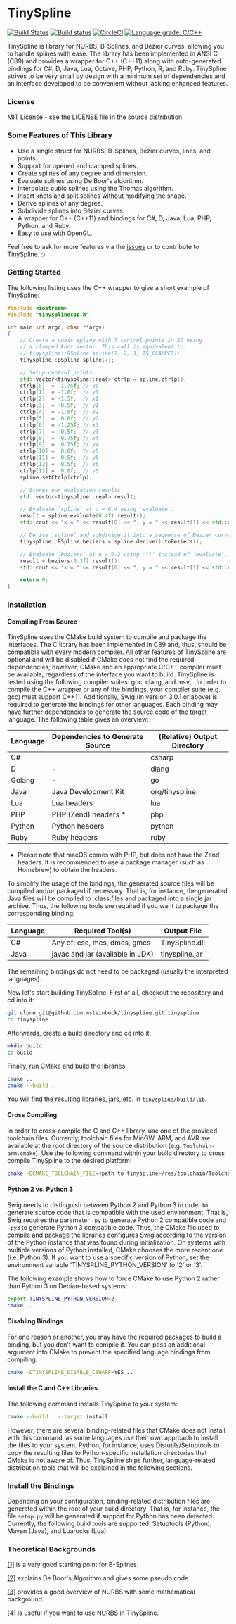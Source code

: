 TinySpline
========

[![Build Status](https://travis-ci.org/msteinbeck/tinyspline.svg?branch=master)](https://travis-ci.org/msteinbeck/tinyspline)
[![Build status](https://ci.appveyor.com/api/projects/status/mu9qlojuff4rvea3/branch/master?svg=true)](https://ci.appveyor.com/project/msteinbeck/tinyspline/branch/master)
[![CircleCI](https://circleci.com/gh/msteinbeck/tinyspline.svg?style=svg)](https://circleci.com/gh/msteinbeck/tinyspline)
[![Language grade: C/C++](https://img.shields.io/lgtm/grade/cpp/g/msteinbeck/tinyspline.svg?logo=lgtm&logoWidth=18)](https://lgtm.com/projects/g/msteinbeck/tinyspline/context:cpp)

TinySpline is library for NURBS, B-Splines, and Bézier curves, allowing you to
handle splines with ease. The library has been implemented in ANSI C (C89) and
provides a wrapper for C++ (C++11) along with auto-generated bindings for C#,
D, Java, Lua, Octave, PHP, Python, R, and Ruby. TinySpline strives to be very
small by design with a minimum set of dependencies and an interface developed
to be convenient without lacking enhanced features.

### License
MIT License - see the LICENSE file in the source distribution.

### Some Features of This Library
- Use a single struct for NURBS, B-Splines, Bézier curves, lines, and points.
- Support for opened and clamped splines.
- Create splines of any degree and dimension.
- Evaluate splines using De Boor's algorithm.
- Interpolate cubic splines using the Thomas algorithm.
- Insert knots and split splines without modifying the shape.
- Derive splines of any degree.
- Subdivide splines into Bézier curves.
- A wrapper for C++ (C++11) and bindings for C#, D, Java, Lua, PHP, Python, and Ruby.
- Easy to use with OpenGL.

Feel free to ask for more features via the [issues](https://github.com/msteinbeck/tinyspline/issues)
or to contribute to TinySpline. :)

### Getting Started
The following listing uses the C++ wrapper to give a short example of TinySpline:

```cpp
#include <iostream>
#include "tinysplinecpp.h"

int main(int argc, char **argv)
{
	// Create a cubic spline with 7 control points in 2D using
	// a clamped knot vector. This call is equivalent to:
	// tinyspline::BSpline spline(7, 2, 3, TS_CLAMPED);
	tinyspline::BSpline spline(7);

	// Setup control points.
	std::vector<tinyspline::real> ctrlp = spline.ctrlp();
	ctrlp[0]  = -1.75f; // x0
	ctrlp[1]  = -1.0f;  // y0
	ctrlp[2]  = -1.5f;  // x1
	ctrlp[3]  = -0.5f;  // y1
	ctrlp[4]  = -1.5f;  // x2
	ctrlp[5]  =  0.0f;  // y2
	ctrlp[6]  = -1.25f; // x3
	ctrlp[7]  =  0.5f;  // y3
	ctrlp[8]  = -0.75f; // x4
	ctrlp[9]  =  0.75f; // y4
	ctrlp[10] =  0.0f;  // x5
	ctrlp[11] =  0.5f;  // y5
	ctrlp[12] =  0.5f;  // x6
	ctrlp[13] =  0.0f;  // y6
	spline.setCtrlp(ctrlp);

	// Stores our evaluation results.
	std::vector<tinyspline::real> result;

	// Evaluate `spline` at u = 0.4 using 'evaluate'.
	result = spline.evaluate(0.4f).result();
	std::cout << "x = " << result[0] << ", y = " << result[1] << std::endl;

	// Derive `spline` and subdivide it into a sequence of Bezier curves.
	tinyspline::BSpline beziers = spline.derive().toBeziers();

	// Evaluate `beziers` at u = 0.3 using '()' instead of 'evaluate'.
	result = beziers(0.3f).result();
	std::cout << "x = " << result[0] << ", y = " << result[1] << std::endl;

	return 0;
}
```

### Installation

#### Compiling From Source
TinySpline uses the CMake build system to compile and package the interfaces. The C
library has been implemented in C89 and, thus, should be compatible with every modern
compiler. All other features of TinySpline are optional and will be disabled if CMake does
not find the required dependencies; however, CMake and an appropriate C/C++ compiler must
be available, regardless of the interface you want to build. TinySpline is tested using
the following compiler suites: gcc, clang, and msvc. In order to compile the C++ wrapper
or any of the bindings, your compiler suite (e.g. gcc) must support C++11. Additionally,
Swig (in version 3.0.1 or above) is required to generate the bindings for other languages.
Each binding may have further dependencies to generate the source code of the target language.
The following table gives an overview:

Language | Dependencies to Generate Source | (Relative) Output Directory
-------- | ------------------------------- | ---------------------------
C#       |                                 | csharp
D        | -                               | dlang
Golang   | -                               | go
Java     | Java Development Kit            | org/tinyspline
Lua      | Lua headers                     | lua
PHP      | PHP (Zend) headers *            | php
Python   | Python headers                  | python
Ruby     | Ruby headers                    | ruby

* Please note that macOS comes with PHP, but does not have the Zend headers.  It is
recommended to use a package manager (such as Homebrew) to obtain the headers.

To simplify the usage of the bindings, the generated source files will be compiled and/or
packaged if necessary. That is, for instance, the generated Java files will be compiled to
.class files and packaged into a single jar archive. Thus, the following tools are
required if you want to package the corresponding binding:

Language | Required Tool(s)                 | Output File
-------- | -------------------------------- | ----------------
C#       | Any of: csc, mcs, dmcs, gmcs     | TinySpline.dll
Java     | javac and jar (available in JDK) | tinyspline.jar

The remaining bindings do not need to be packaged (usually the interpreted languages).

Now let's start building TinySpline. First of all, checkout the repository and cd into it:

```bash
git clone git@github.com:msteinbeck/tinyspline.git tinyspline
cd tinyspline
```

Afterwards, create a build directory and cd into it:

```bash
mkdir build
cd build
```

Finally, run CMake and build the libraries:

```bash
cmake ..
cmake --build .
```

You will find the resulting libraries, jars, etc. in `tinyspline/build/lib`.

#### Cross Compiling
In order to cross-compile the C and C++ library, use one of the provided toolchain files.
Currently, toolchain files for MinGW, ARM, and AVR are available at the root directory of
the source distribution (e.g. `Toolchain-arm.cmake`). Use the following command within
your build directory to cross compile TinySpline to the desired platform:

```bash
cmake -DCMAKE_TOOLCHAIN_FILE=<path to tinyspline>/res/toolchain/Toolchain-*.cmake ..
```

#### Python 2 vs. Python 3
Swig needs to distinguish between Python 2 and Python 3 in order to generate source code
that is compatible with the used environment. That is, Swig requires the parameter `-py`
to generate Python 2 compatible code and `-py3` to generate Python 3 compatible code.
Thus, the CMake file used to compile and package the libraries configures Swig according
to the version of the Python instance that was found during initialization. On systems
with multiple versions of Python installed, CMake chooses the more recent one (i.e.
Python 3). If you want to use a specific version of Python, set the environment variable
'TINYSPLINE_PYTHON_VERSION' to '2' or '3'.

The following example shows how to force CMake to use Python 2 rather than Python 3 on
Debian-based systems:

```bash
export TINYSPLINE_PYTHON_VERSION=2
cmake ..
```

#### Disabling Bindings
For one reason or another, you may have the required packages to build a binding, but you
don't want to compile it.  You can pass an additional argument into CMake to prevent the
specified language bindings from compiling:

```bash
cmake -DTINYSPLINE_DISABLE_CSHARP=YES ..
```

#### Install the C and C++ Libraries
The following command installs TinySpline to your system:

```bash
cmake --build . --target install
```

However, there are several binding-related files that CMake does not install with this
command, as some languages use their own approach to install the files to your system.
Python, for instance, uses Distutils/Setuptools to copy the resulting files to Python-specific
installation directories that CMake is not aware of. Thus, TinySpline ships further,
language-related distribution tools that will be explained in the following sections.

### Install the Bindings
Depending on your configuration, binding-related distribution files are
generated within the root of your build directory. That is, for instance, the
file `setup.py` will be generated if support for Python has been detected.
Currently, the following build tools are supported: Setuptools (Python), Maven
(Java), and Luarocks (Lua).

### Theoretical Backgrounds
[[1]](http://www.cs.mtu.edu/~shene/COURSES/cs3621/NOTES/spline/B-spline/bspline-curve.html) is a very good starting point for B-Splines.

[[2]](http://www.cs.mtu.edu/~shene/COURSES/cs3621/NOTES/spline/B-spline/de-Boor.html) explains De Boor's Algorithm and gives some pseudo code.

[[3]](http://www.codeproject.com/Articles/996281/NURBS-curve-made-easy) provides a good overview of NURBS with some mathematical background.

[[4]](http://www.cs.mtu.edu/~shene/COURSES/cs3621/NOTES/spline/NURBS/NURBS-def.html) is useful if you want to use NURBS in TinySpline.

